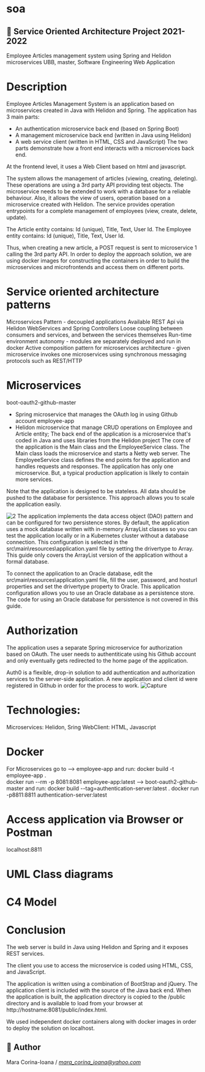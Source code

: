 # soa
## 📝 Service Oriented Architecture Project 2021-2022
Employee Articles management system using Spring and Helidon microservices
UBB, master, Software Engineering
Web Application


# Description
Employee Articles Management System is an application based on microservices created in Java with Helidon and Spring.
The application has 3 main parts:
  - An authentication microservice back end (based on Spring Boot)
  - A management microservice back end (written in Java using Helidon)
  - A web service client (written in HTML, CSS and JavaScript)
The two parts demonstrate how a front end interacts with a microservices back end.

At the frontend level, it uses a Web Client based on html and javascript.

The system allows the management of articles (viewing, creating, deleting). These operations are using a 3rd party API providing test objects. The microservice needs to be extended to work with a database for a reliable behaviour.
Also, it allows the view of users, operation based on a microservice created with Helidon. The service provides operation entrypoints for a complete management of employees (view, create, delete, update).

The Article entity contains: Id (unique), Title, Text, User Id.
The Employee entity contains: Id (unique), Title, Text, User Id.

Thus, when creating a new article, a POST request is sent to microservice 1 calling the 3rd party API.
In order to deploy the approach solution, we are using docker images for constructing the containers in order to build the microservices and microfrontends and access them on different ports.

# Service oriented architecture patterns
Microservices Pattern - decoupled applications
Available REST Api via Helidon WebServices and Spring Controllers
Loose coupling between consumers and services, and between the services themselves
Run-time environment autonomy - modules are separately deployed and run in docker
Active composition pattern for microservices architecture - given microservice invokes one microservices using synchronous messaging protocols such as REST/HTTP

# Microservices
boot-oauth2-github-master
  - Spring microservice that manages the OAuth log in using Github account
employee-app
  - Helidon microservice that manage CRUD operations on Employee and Article entity;
  The back end of the application is a microservice that's coded in Java and uses libraries from the Helidon project
  The core of the application is the Main class and the EmployeeService class. The Main class loads the microservice and starts a Netty web server. The EmployeeService class defines the end points for the application and handles requests and responses. The application has only one microservice. But, a typical production application is likely to contain more services.

Note that the application is designed to be stateless. All data should be pushed to the database for persistence. This approach allows you to scale the application easily.

![2](https://user-images.githubusercontent.com/49560400/154707481-980bff57-a089-485f-94f6-9eedcbc36285.PNG)
The application implements the data access object (DAO) pattern and can be configured for two persistence stores. By default, the application uses a mock database written with in-memory ArrayList classes so you can test the application locally or in a Kubernetes cluster without a database connection. This configuration is selected in the src\main\resources\application.yaml file by setting the drivertype to Array. This guide only covers the ArrayList version of the application without a formal database.

To connect the application to an Oracle database, edit the src\main\resources\application.yaml file, fill the user, password, and hosturl properties and set the drivertype property to Oracle. This application configuration allows you to use an Oracle database as a persistence store. The code for using an Oracle database for persistence is not covered in this guide.

# Authorization
The application uses a separate Spring microservice for authorization based on OAuth.
The user needs to authentiticate using his Github account and only eventually gets redirected to the home page of the application.

Auth0 is a flexible, drop-in solution to add authentication and authorization services to the server-side application.
A new application and client id were registered in Github in order for the process to work.
![Capture](https://user-images.githubusercontent.com/49560400/154705583-e647245f-3b80-4fa3-8fec-77b664aae851.PNG)

# Technologies:
Microservices: Helidon, Sring
WebClient: HTML, Javascript

# Docker
For Microservices go to
--> employee-app and run:
docker build -t employee-app .  
docker run --rm -p 8081:8081 employee-app:latest
--> boot-oauth2-github-master and run:
docker build --tag=authentication-server:latest .
docker run -p8811:8811 authentication-server:latest

# Access application via Browser or Postman
localhost:8811

# UML Class diagrams

# C4 Model

# Conclusion
The web server is build in Java using Helidon and Spring and it exposes REST services.

The client you use to access the microservice is coded using HTML, CSS, and JavaScript.

The application is written using a combination of BootStrap and jQuery. The application client is included with the source of the Java back end. When the application is built, the application directory is copied to the /public directory and is available to load from your browser at http://hostname:8081/public/index.html.

We used independent docker containers along with docker images in order to deploy the solution on localhost.


## 👤 Author

Mara Corina-Ioana
/ *mara_corina_ioana@yahoo.com*
